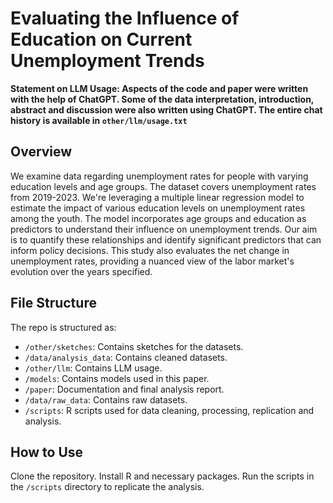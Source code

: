 # Evaluating the Influence of Education on Current Unemployment Trends

**Statement on LLM Usage: Aspects of the code and paper were written with the help of ChatGPT. Some of the data interpretation, introduction, abstract and discussion were also written using ChatGPT. The entire chat history is available in `other/llm/usage.txt`**

## Overview

We examine data regarding unemployment rates for people with varying education levels and age groups. The dataset covers unemployment rates from 2019-2023. We're leveraging a multiple linear regression model to estimate the impact of various education levels on unemployment rates among the youth. The model incorporates age groups and education as predictors to understand their influence on unemployment trends. Our aim is to quantify these relationships and identify significant predictors that can inform policy decisions. This study also evaluates the net change in unemployment rates, providing a nuanced view of the labor market's evolution over the years specified.

## File Structure

The repo is structured as:

* `/other/sketches`: Contains sketches for the datasets.
* `/data/analysis_data`: Contains cleaned datasets.
* `/other/llm`: Contains LLM usage.
* `/models`: Contains models used in this paper.
* `/paper`: Documentation and final analysis report.
* `/data/raw_data`: Contains raw datasets.
* `/scripts`: R scripts used for data cleaning, processing, replication and analysis.

## How to Use
Clone the repository.
Install R and necessary packages.
Run the scripts in the `/scripts` directory to replicate the analysis.